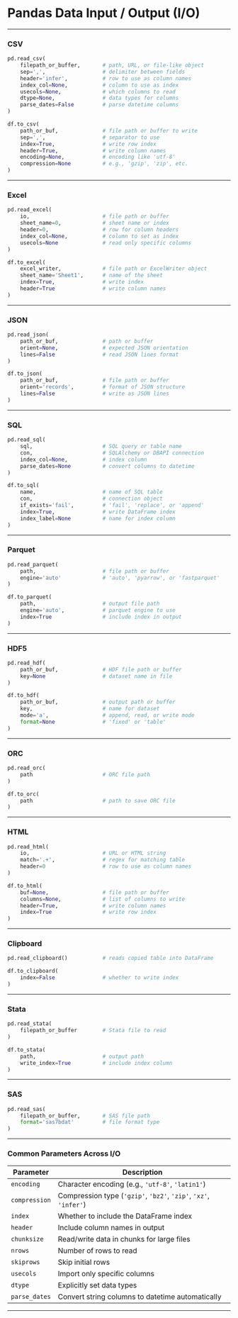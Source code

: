 # **Pandas Data Input / Output (I/O)**

---

### **CSV**

```python
pd.read_csv(
    filepath_or_buffer,       # path, URL, or file-like object
    sep=',',                  # delimiter between fields
    header='infer',           # row to use as column names
    index_col=None,           # column to use as index
    usecols=None,             # which columns to read
    dtype=None,               # data types for columns
    parse_dates=False         # parse datetime columns
)

df.to_csv(
    path_or_buf,              # file path or buffer to write
    sep=',',                  # separator to use
    index=True,               # write row index
    header=True,              # write column names
    encoding=None,            # encoding like 'utf-8'
    compression=None          # e.g., 'gzip', 'zip', etc.
)
```

---

### **Excel**

```python
pd.read_excel(
    io,                       # file path or buffer
    sheet_name=0,             # sheet name or index
    header=0,                 # row for column headers
    index_col=None,           # column to set as index
    usecols=None              # read only specific columns
)

df.to_excel(
    excel_writer,             # file path or ExcelWriter object
    sheet_name='Sheet1',      # name of the sheet
    index=True,               # write index
    header=True               # write column names
)
```

---

### **JSON**

```python
pd.read_json(
    path_or_buf,              # path or buffer
    orient=None,              # expected JSON orientation
    lines=False               # read JSON lines format
)

df.to_json(
    path_or_buf,              # file path or buffer
    orient='records',         # format of JSON structure
    lines=False               # write as JSON lines
)
```

---

### **SQL**

```python
pd.read_sql(
    sql,                      # SQL query or table name
    con,                      # SQLAlchemy or DBAPI connection
    index_col=None,           # index column
    parse_dates=None          # convert columns to datetime
)

df.to_sql(
    name,                     # name of SQL table
    con,                      # connection object
    if_exists='fail',         # 'fail', 'replace', or 'append'
    index=True,               # write DataFrame index
    index_label=None          # name for index column
)
```

---

### **Parquet**

```python
pd.read_parquet(
    path,                     # file path or buffer
    engine='auto'             # 'auto', 'pyarrow', or 'fastparquet'
)

df.to_parquet(
    path,                     # output file path
    engine='auto',            # parquet engine to use
    index=True                # include index in output
)
```

---

### **HDF5**

```python
pd.read_hdf(
    path_or_buf,              # HDF file path or buffer
    key=None                  # dataset name in file
)

df.to_hdf(
    path_or_buf,              # output path or buffer
    key,                      # name for dataset
    mode='a',                 # append, read, or write mode
    format=None               # 'fixed' or 'table'
)
```

---

### **ORC**

```python
pd.read_orc(
    path                      # ORC file path
)

df.to_orc(
    path                      # path to save ORC file
)
```

---

### **HTML**

```python
pd.read_html(
    io,                       # URL or HTML string
    match='.+',               # regex for matching table
    header=0                  # row to use as column names
)

df.to_html(
    buf=None,                 # file path or buffer
    columns=None,             # list of columns to write
    header=True,              # write column names
    index=True                # write row index
)
```

---

### **Clipboard**

```python
pd.read_clipboard()           # reads copied table into DataFrame

df.to_clipboard(
    index=False               # whether to write index
)
```

---

### **Stata**

```python
pd.read_stata(
    filepath_or_buffer        # Stata file to read
)

df.to_stata(
    path,                     # output path
    write_index=True          # include index column
)
```

---

### **SAS**

```python
pd.read_sas(
    filepath_or_buffer,       # SAS file path
    format='sas7bdat'         # file format type
)
```

---

### **Common Parameters Across I/O**

| Parameter        | Description                                                      |
|------------------|------------------------------------------------------------------|
| `encoding`       | Character encoding (e.g., `'utf-8'`, `'latin1'`)                 |
| `compression`    | Compression type (`'gzip'`, `'bz2'`, `'zip'`, `'xz'`, `'infer'`) |
| `index`          | Whether to include the DataFrame index                          |
| `header`         | Include column names in output                                   |
| `chunksize`      | Read/write data in chunks for large files                        |
| `nrows`          | Number of rows to read                                           |
| `skiprows`       | Skip initial rows                                                |
| `usecols`        | Import only specific columns                                     |
| `dtype`          | Explicitly set data types                                        |
| `parse_dates`    | Convert string columns to datetime automatically                 |

---
